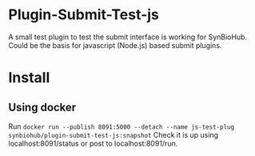 # Plugin-Submit-Test-js
A small test plugin to test the submit interface is working for SynBioHub. Could be the basis for javascript (Node.js) based submit plugins.

# Install
## Using docker
Run `docker run --publish 8091:5000 --detach --name js-test-plug synbiohub/plugin-submit-test-js:snapshot`
Check it is up using localhost:8091/status or post to localhost:8091/run.

